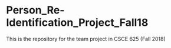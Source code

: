 # Person_Re-Identification_Project_Fall18
This is the repository for the team project in CSCE 625 (Fall 2018)
